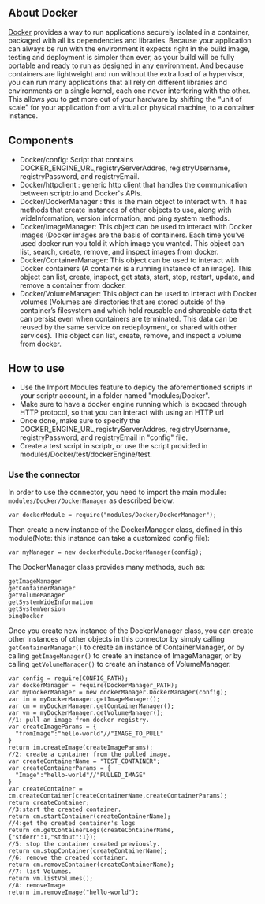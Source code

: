 ## About Docker

[Docker](https://hub.docker.com/) provides a way to run applications securely isolated in a container, packaged with all its dependencies and libraries. Because your application can always be run with the environment it expects right in the build image, testing and deployment is simpler than ever, as your build will be fully portable and ready to run as designed in any environment. And because containers are lightweight and run without the extra load of a hypervisor, you can run many applications that all rely on different libraries and environments on a single kernel, each one never interfering with the other. This allows you to get more out of your hardware by shifting the “unit of scale” for your application from a virtual or physical machine, to a container instance.



## Components
- Docker/config: Script that contains DOCKER_ENGINE_URL,registryServerAddres, registryUsername, registryPassword, and registryEmail.
- Docker/httpclient : generic http client that handles the communication between scriptr.io and Docker's APIs.
- Docker/DockerManager : this is the main object to interact with. It has methods that create instances of other objects to use, along with wideInformation, version information, and ping system methods.
- Docker/ImageManager: This object can be used to interact with Docker images (Docker images are the basis of containers. Each time you’ve used docker run you told it which image you wanted. This object can list, search, create, remove, and inspect images from docker.
- Docker/ContainerManager: This object can be used to interact with Docker containers (A container is a running instance of an image). This object can list, create, inspect, get stats, start, stop,	restart, update, and remove a container from docker.
- Docker/VolumeManager: This object can be used to interact with Docker volumes (Volumes are directories that are stored outside of the container’s filesystem and which hold reusable and shareable data that can persist even when containers are terminated. This data can be reused by the same service on redeployment, or shared with other services). This object can list, create, remove, and inspect a volume from docker.

## How to use
- Use the Import Modules feature to deploy the aforementioned scripts in your scriptr account, in a folder named "modules/Docker".
- Make sure to have a docker engine running which is exposed through HTTP protocol, so that you can interact with using an HTTP url
- Once done, make sure to specify the DOCKER_ENGINE_URL,registryServerAddres, registryUsername, registryPassword, and registryEmail in "config" file.
- Create a test script in scriptr, or use the script provided in modules/Docker/test/dockerEngine/test. 


### Use the connector

In order to use the connector, you need to import the main module: ```modules/Docker/DockerManager``` as described below:
```
var dockerModule = require("modules/Docker/DockerManager");
```
Then create a new instance of the DockerManager class, defined in this module(Note: this instance can take a customized config file):
```
var myManager = new dockerModule.DockerManager(config);
```
The DockerManager class provides many methods, such as:
```
getImageManager
getContainerManager
getVolumeManager
getSystemWideInformation
getSystemVersion
pingDocker

```
Once you create new instance of the DockerManager class, you can create other instances of other objects in this connector by simply calling ```getContainerManager()``` to create an instance of ContainerManager, or by calling ```getImageManager()``` to create an instance of ImageManager, or by calling ```getVolumeManager()``` to create an instance of VolumeManager.
```
var config = require(CONFIG_PATH);
var dockerManager = require(DockerManager_PATH);
var myDockerManager = new dockerManager.DockerManager(config);
var im = myDockerManager.getImageManager();
var cm = myDockerManager.getContainerManager();
var vm = myDockerManager.getVolumeManager();
//1: pull an image from docker registry.
var createImageParams = {
  "fromImage":"hello-world"//"IMAGE_TO_PULL"
}
return im.createImage(createImageParams);
//2: create a container from the pulled image.
var createContainerName = "TEST_CONTAINER";
var createContainerParams = {
  "Image":"hello-world"//"PULLED_IMAGE"
}
var createContainer = cm.createContainer(createContainerName,createContainerParams);
return createContainer;
//3:start the created container.
return cm.startContainer(createContainerName);
//4:get the created container's logs
return cm.getContainerLogs(createContainerName,{"stderr":1,"stdout":1});
//5: stop the container created previously.
return cm.stopContainer(createContainerName);
//6: remove the created container.
return cm.removeContainer(createContainerName);
//7: list Volumes.
return vm.listVolumes();
//8: removeImage
return im.removeImage("hello-world");
```
